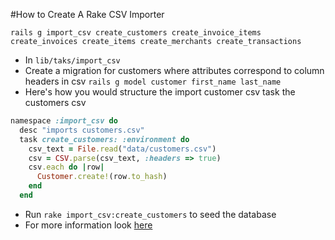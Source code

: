 #How to Create A Rake CSV Importer
```
rails g import_csv create_customers create_invoice_items create_invoices create_items create_merchants create_transactions
```
- In ```lib/taks/import_csv```
- Create a migration for customers where attributes correspond to column headers in csv ```rails g model customer first_name last_name```
- Here's how you would structure the import customer csv task the customers csv
```ruby
namespace :import_csv do
  desc "imports customers.csv"
  task create_customers: :environment do
    csv_text = File.read("data/customers.csv")
    csv = CSV.parse(csv_text, :headers => true)
    csv.each do |row|
      Customer.create!(row.to_hash)
    end
  end

```
- Run ```rake import_csv:create_customers``` to seed the database
- For more information look [here](https://stackoverflow.com/questions/12461260/how-can-i-import-a-csv-file-via-a-rake-task)
